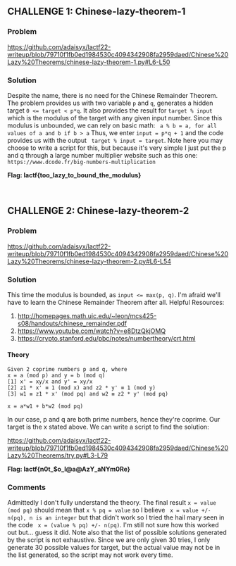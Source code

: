 ## CHALLENGE 1: Chinese-lazy-theorem-1

### Problem

https://github.com/adaisyx/lactf22-writeup/blob/79710f1fb0ed1984530c4094342908fa2959daed/Chinese%20Lazy%20Theorems/chinese-lazy-theorem-1.py#L6-L50


### Solution
Despite the name, there is no need for the Chinese Remainder Theorem.
The problem provides us with two variable ```p``` and ```q```, generates a hidden target ```0 <= target < p*q```. It also provides the result for ```target % input``` 
which is the modulus of the target with any given input number. Since this modulus is unbounded, we can rely on basic math:
``` a % b = a, for all values of a and b if b > a```
Thus, we enter ```input = p*q + 1``` and the code provides us with the output ``` target % input = target```.
Note here you may choose to write a script for this, but because it's very simple I just put the p and q through a large number multiplier website such as this one:
```https://www.dcode.fr/big-numbers-multiplication```

**Flag: lactf{too_lazy_to_bound_the_modulus}**  

&nbsp;  


## CHALLENGE 2: Chinese-lazy-theorem-2

### Problem

https://github.com/adaisyx/lactf22-writeup/blob/79710f1fb0ed1984530c4094342908fa2959daed/Chinese%20Lazy%20Theorems/chinese-lazy-theorem-2.py#L6-L54

### Solution
This time the modulus is bounded, as ```input <= max(p, q)```. I'm afraid we'll have to learn the Chinese Remainder Theorem after all.
Helpful Resources:
1. http://homepages.math.uic.edu/~leon/mcs425-s08/handouts/chinese_remainder.pdf
2. https://www.youtube.com/watch?v=e8DtzQkjOMQ
3. https://crypto.stanford.edu/pbc/notes/numbertheory/crt.html

#### Theory
```
Given 2 coprime numbers p and q, where
x = a (mod p) and y = b (mod q)
[1] x' = xy/x and y' = xy/x
[2] z1 * x' ≡ 1 (mod x) and z2 * y' ≡ 1 (mod y)
[3] w1 ≡ z1 * x' (mod pq) and w2 ≡ z2 * y' (mod pq)

x = a*w1 + b*w2 (mod pq)
```
In our case, p and q are both prime numbers, hence they're coprime. Our target is the x stated above. We can write a script to find the solution:

https://github.com/adaisyx/lactf22-writeup/blob/79710f1fb0ed1984530c4094342908fa2959daed/Chinese%20Lazy%20Theorems/try.py#L3-L79

**Flag: lactf{n0t_$o_l@a@AzY_aNYm0Re}**

### Comments
Admittedly I don't fully understand the theory. The final result ```x = value (mod pq)``` should mean that ```x % pq = value``` so I believe 
``` x = value +/- n(pq), n is an integer``` but that didn't work so I tried the hail mary seen in the code ``` x = (value % pq) +/- n(pq)```.
I'm still not sure how this worked out but... guess it did. Note also that the list of possible solutions generated by the script is not exhaustive.
Since we are only given 30 tries, I only generate 30 possible values for target, but the actual value may not be in the list generated, so the script may not work every time.
